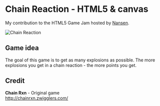 Chain Reaction - HTML5 & canvas
========================================
My contribution to the HTML5 Game Jam hosted by [Nansen](http://www.nansen.se "Nansen - Web Agency").

![Chain Reaction](https://github.com/codingbug/ChainReaction/raw/master/docs/screenshot.png)

Game idea
---------
The goal of this game is to get as many explosions as possible. The more explosions you get in a chain reaction - the more points you get.

Credit
-------
**Chain Rxn** - Original game  
http://chainrxn.zwigglers.com/